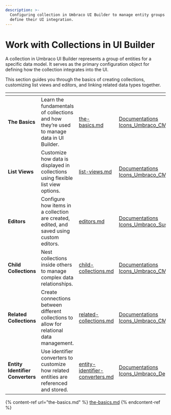 ```yaml
---
description: >-
  Configuring collection in Umbraco UI Builder to manage entity groups and
  define their UI integration.
---
```


# Work with Collections in UI Builder

A collection in Umbraco UI Builder represents a group of entities for a specific data model. It serves as the primary configuration object for defining how the collection integrates into the UI.

This section guides you through the basics of creating collections, customizing list views and editors, and linking related data types together.

<table data-view="cards"><thead><tr><th></th><th></th><th data-hidden data-card-target data-type="content-ref"></th><th data-hidden data-card-cover data-type="files"></th></tr></thead><tbody><tr><td><strong>The Basics</strong></td><td>Learn the fundamentals of collections and how they’re used to manage data in UI Builder.</td><td><a href="the-basics.md">the-basics.md</a></td><td><a href="../.gitbook/assets/Documentations Icons_Umbraco_CMS_Tutorials_Basic_Website.png">Documentations Icons_Umbraco_CMS_Tutorials_Basic_Website.png</a></td></tr><tr><td><strong>List Views</strong></td><td>Customize how data is displayed in collections using flexible list view options.</td><td><a href="list-views.md">list-views.md</a></td><td><a href="../.gitbook/assets/Documentations Icons_Umbraco_CMS_Tutorials_Custom_Views_Block_List.png">Documentations Icons_Umbraco_CMS_Tutorials_Custom_Views_Block_List.png</a></td></tr><tr><td><strong>Editors</strong></td><td>Configure how items in a collection are created, edited, and saved using custom editors.</td><td><a href="editors.md">editors.md</a></td><td><a href="../.gitbook/assets/Documentations Icons_Umbraco_Sustainability_Best_Practices_Editors.png">Documentations Icons_Umbraco_Sustainability_Best_Practices_Editors.png</a></td></tr><tr><td><strong>Child Collections</strong></td><td>Nest collections inside others to manage complex data relationships.</td><td><a href="child-collections.md">child-collections.md</a></td><td><a href="../.gitbook/assets/Documentations Icons_Umbraco_CMS_Tutorials_Multilingual_Website.png">Documentations Icons_Umbraco_CMS_Tutorials_Multilingual_Website.png</a></td></tr><tr><td><strong>Related Collections</strong></td><td>Create connections between different collections to allow for relational data management.</td><td><a href="related-collections.md">related-collections.md</a></td><td><a href="../.gitbook/assets/Documentations Icons_Umbraco_CMS_Tutorials_MultiSite_Setup.png">Documentations Icons_Umbraco_CMS_Tutorials_MultiSite_Setup.png</a></td></tr><tr><td><strong>Entity Identifier Converters</strong></td><td>Use identifier converters to customize how related entities are referenced and stored.</td><td><a href="entity-identifier-converters.md">entity-identifier-converters.md</a></td><td><a href="../.gitbook/assets/Documentations Icons_Umbraco_Deploy_Deployment_Workflow.png">Documentations Icons_Umbraco_Deploy_Deployment_Workflow.png</a></td></tr></tbody></table>

{% content-ref url="the-basics.md" %}
[the-basics.md](the-basics.md)
{% endcontent-ref %}
